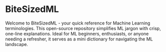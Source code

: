 # BiteSizedML
Welcome to BiteSizedML - your quick reference for Machine Learning terminologies. This open-source repository simplifies ML jargon with crisp, one-line explanations. Ideal for ML beginners, enthusiasts, or anyone needing a refresher, it serves as a mini dictionary for navigating the ML landscape. 
